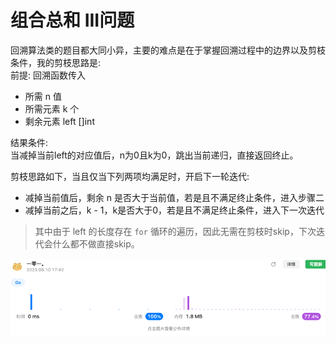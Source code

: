 # 组合总和 III问题
回溯算法类的题目都大同小异，主要的难点是在于掌握回溯过程中的边界以及剪枝条件，我的剪枝思路是:  
前提: 回溯函数传入
- 所需 n 值
- 所需元素 k 个
- 剩余元素 left []int

结果条件:  
当减掉当前left的对应值后，n为0且k为0，跳出当前递归，直接返回终止。

剪枝思路如下，当且仅当下列两项均满足时，开启下一轮迭代:
- 减掉当前值后，剩余 n 是否大于当前值，若是且不满足终止条件，进入步骤二
- 减掉当前之后，k - 1，k是否大于0，若是且不满足终止条件，进入下一次迭代

> 其中由于 left 的长度存在 `for` 循环的遍历，因此无需在剪枝时skip，下次迭代会什么都不做直接skip。  

![img.png](img.png)
 
